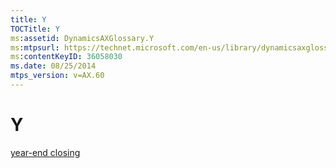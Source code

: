 ```yaml
---
title: Y
TOCTitle: Y
ms:assetid: DynamicsAXGlossary.Y
ms:mtpsurl: https://technet.microsoft.com/en-us/library/dynamicsaxglossary.y(v=AX.60)
ms:contentKeyID: 36058030
ms.date: 08/25/2014
mtps_version: v=AX.60
---
```


# Y

[year-end closing](year-end-closing.md)

  


